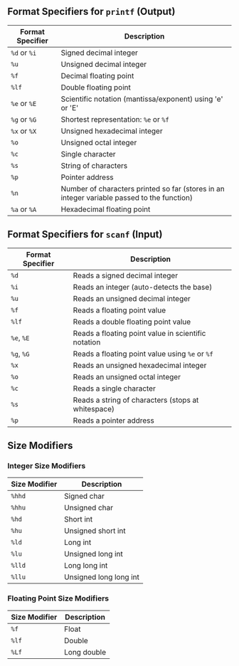 ## Format Specifiers for `printf` (Output)

| Format Specifier | Description                                                                                |
| ---------------- | ------------------------------------------------------------------------------------------ |
| `%d` or `%i`     | Signed decimal integer                                                                     |
| `%u`             | Unsigned decimal integer                                                                   |
| `%f`             | Decimal floating point                                                                     |
| `%lf`            | Double floating point                                                                      |
| `%e` or `%E`     | Scientific notation (mantissa/exponent) using 'e' or 'E'                                   |
| `%g` or `%G`     | Shortest representation: `%e` or `%f`                                                      |
| `%x` or `%X`     | Unsigned hexadecimal integer                                                               |
| `%o`             | Unsigned octal integer                                                                     |
| `%c`             | Single character                                                                           |
| `%s`             | String of characters                                                                       |
| `%p`             | Pointer address                                                                            |
| `%n`             | Number of characters printed so far (stores in an integer variable passed to the function) |
| `%a` or `%A`     | Hexadecimal floating point                                                                 |

## Format Specifiers for `scanf` (Input)

| Format Specifier | Description                                         |
| ---------------- | --------------------------------------------------- |
| `%d`             | Reads a signed decimal integer                      |
| `%i`             | Reads an integer (auto-detects the base)            |
| `%u`             | Reads an unsigned decimal integer                   |
| `%f`             | Reads a floating point value                        |
| `%lf`            | Reads a double floating point value                 |
| `%e`, `%E`       | Reads a floating point value in scientific notation |
| `%g`, `%G`       | Reads a floating point value using `%e` or `%f`     |
| `%x`             | Reads an unsigned hexadecimal integer               |
| `%o`             | Reads an unsigned octal integer                     |
| `%c`             | Reads a single character                            |
| `%s`             | Reads a string of characters (stops at whitespace)  |
| `%p`             | Reads a pointer address                             |

## Size Modifiers

### Integer Size Modifiers

| Size Modifier | Description            |
| ------------- | ---------------------- |
| `%hhd`        | Signed char            |
| `%hhu`        | Unsigned char          |
| `%hd`         | Short int              |
| `%hu`         | Unsigned short int     |
| `%ld`         | Long int               |
| `%lu`         | Unsigned long int      |
| `%lld`        | Long long int          |
| `%llu`        | Unsigned long long int |

### Floating Point Size Modifiers

| Size Modifier | Description |
| ------------- | ----------- |
| `%f`          | Float       |
| `%lf`         | Double      |
| `%Lf`         | Long double |
